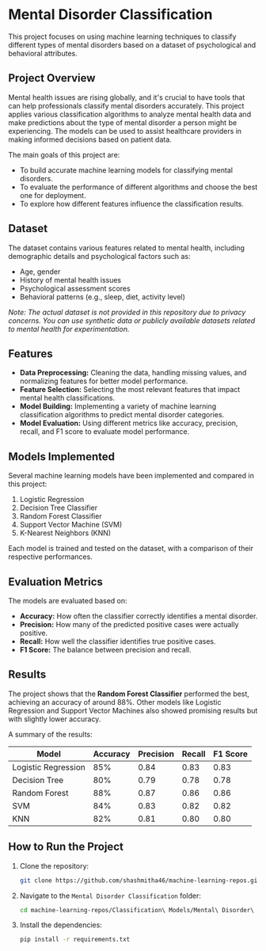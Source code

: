 # Mental Disorder Classification

This project focuses on using machine learning techniques to classify different types of mental disorders based on a dataset of psychological and behavioral attributes.

## Project Overview

Mental health issues are rising globally, and it's crucial to have tools that can help professionals classify mental disorders accurately. This project applies various classification algorithms to analyze mental health data and make predictions about the type of mental disorder a person might be experiencing. The models can be used to assist healthcare providers in making informed decisions based on patient data.

The main goals of this project are:
- To build accurate machine learning models for classifying mental disorders.
- To evaluate the performance of different algorithms and choose the best one for deployment.
- To explore how different features influence the classification results.

## Dataset

The dataset contains various features related to mental health, including demographic details and psychological factors such as:
- Age, gender
- History of mental health issues
- Psychological assessment scores
- Behavioral patterns (e.g., sleep, diet, activity level)

*Note: The actual dataset is not provided in this repository due to privacy concerns. You can use synthetic data or publicly available datasets related to mental health for experimentation.*

## Features

- **Data Preprocessing:** Cleaning the data, handling missing values, and normalizing features for better model performance.
- **Feature Selection:** Selecting the most relevant features that impact mental health classifications.
- **Model Building:** Implementing a variety of machine learning classification algorithms to predict mental disorder categories.
- **Model Evaluation:** Using different metrics like accuracy, precision, recall, and F1 score to evaluate model performance.

## Models Implemented

Several machine learning models have been implemented and compared in this project:
1. Logistic Regression
2. Decision Tree Classifier
3. Random Forest Classifier
4. Support Vector Machine (SVM)
5. K-Nearest Neighbors (KNN)

Each model is trained and tested on the dataset, with a comparison of their respective performances.

## Evaluation Metrics

The models are evaluated based on:
- **Accuracy:** How often the classifier correctly identifies a mental disorder.
- **Precision:** How many of the predicted positive cases were actually positive.
- **Recall:** How well the classifier identifies true positive cases.
- **F1 Score:** The balance between precision and recall.

## Results

The project shows that the **Random Forest Classifier** performed the best, achieving an accuracy of around 88%. Other models like Logistic Regression and Support Vector Machines also showed promising results but with slightly lower accuracy.

A summary of the results:

| Model                | Accuracy | Precision | Recall | F1 Score |
|----------------------|----------|-----------|--------|----------|
| Logistic Regression   | 85%      | 0.84      | 0.83   | 0.83     |
| Decision Tree         | 80%      | 0.79      | 0.78   | 0.78     |
| Random Forest         | 88%      | 0.87      | 0.86   | 0.86     |
| SVM                   | 84%      | 0.83      | 0.82   | 0.82     |
| KNN                   | 82%      | 0.81      | 0.80   | 0.80     |

## How to Run the Project

1. Clone the repository:
    ```bash
    git clone https://github.com/shashmitha46/machine-learning-repos.git
    ```

2. Navigate to the `Mental Disorder Classification` folder:
    ```bash
    cd machine-learning-repos/Classification\ Models/Mental\ Disorder\ Classification
    ```

3. Install the dependencies:
    ```bash
    pip install -r requirements.txt
    ```

